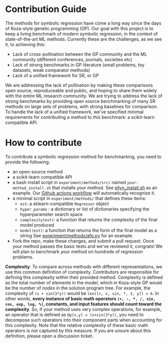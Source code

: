 Contribution Guide
==================

The methods for symbolic regression have come a long way since the days of Koza-style genetic programming (GP).
Our goal with this project is to keep a living benchmark of modern symbolic regression, in the context of state-of-the-art ML methods.
Currently these are the challenges, as we see it, to achieving this:

- Lack of cross-pollination between the GP community and the ML community (different conferences, journals, societies etc)
- Lack of strong benchmarks in GP literature (small problems, toy datasets, weak comparator methods)
- Lack of a unified framework for SR, or GP

We are addressing the lack of pollination by making these comparisons open source, reproduceable and public, and hoping to share them widely with the entire ML research community.
We are trying to address the lack of strong benchmarks by providing open source benchmarking of many SR methods on large sets of problems, with strong baselines for comparison. 
To handle the lack of a unified framework, we've specified minimal requirements for contributing a method to this benchmark: a scikit-learn compatible API.

How to contribute
=================

To contribute a symbolic regression method for benchmarking, you need to provide the following:

- an open-source method
- a scikit-learn compatible API
- a bash install script in `experiment/methods/src/` named `your-method_install.sh` that installs your method. 
  See [ellyn_install.sh](experiment/methods/src/ellyn_install.sh) as an example. 
  Our [Github actions workflow](.github/workflows/test.yml) will automatically recognize it. 
- a minimal script in `experiment/methods/` that defines these items:
    -   `est`: a sklearn-compatible `Regressor` object 
    -   `hyper_params` : a dictionary or list of dictionaries specifying the hyperparameter search space
    -   `complexity(est)`: a function that returns the complexity of the final model produced
    -   `model(est)`: a function that returns the form of the final model as a string 
  See [experiment/methods/afp.py](experiment/methods/afp.py) for an example.
- Fork the repo, make these changes, and submit a pull request. 
  Once your method passes the basic tests and we've reviewed it, congrats! We will plan to benchmark your method on hundreds of regression problems. 

**Complexity**: To compare across methods with different representations, we use this common definition of complexity. 
Contributors are responsible for defining this complexity within their provided method. 
Complexity is defined as the total number of elements in the model, which in Koza-style GP would be the number of _nodes_ in the solution program tree. 
For example, the complexity of `(x + sin(3*y))` would be `len([+, x, sin, *, 3, y]) = 6`. 
In other words, **every instance of basic math operators `(+, -, *, /, sin, cos, exp, log, %)`, constants, and input features should count toward the complexity**. 
So, if your method uses very complex operations, for example, an operator that is defined as `Op(x,y) = (x+sin(3*y))`, you need to decompose such operators into their component parts when accounting for this complexity. 
Note that the relative complexity of these basic math operators is not captured by this measure.
If you are unsure about this definition, please open a discussion ticket.

